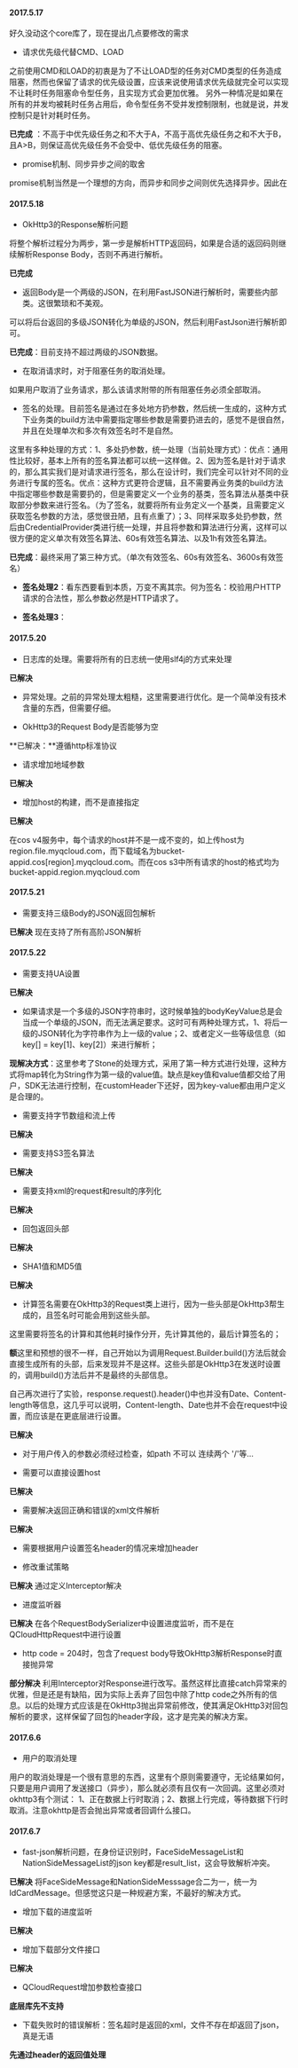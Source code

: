 #### 2017.5.17

好久没动这个core库了，现在提出几点要修改的需求

- 请求优先级代替CMD、LOAD

之前使用CMD和LOAD的初衷是为了不让LOAD型的任务对CMD类型的任务造成阻塞，然而也保留了请求的优先级设置，应该来说使用请求优先级就完全可以实现不让耗时任务阻塞命令型任务，且实现方式会更加优雅。
另外一种情况是如果在所有的并发均被耗时任务占用后，命令型任务不受并发控制限制，也就是说，并发控制只是针对耗时任务。

**已完成** ：不高于中优先级任务之和不大于A，不高于高优先级任务之和不大于B，且A>B，则保证高优先级任务不会受中、低优先级任务的阻塞。

- promise机制、同步异步之间的取舍

promise机制当然是一个理想的方向，而异步和同步之间则优先选择异步。因此在


#### 2017.5.18
- OkHttp3的Response解析问题

将整个解析过程分为两步，第一步是解析HTTP返回码，如果是合适的返回码则继续解析Response Body，否则不再进行解析。

**已完成**

- 返回Body是一个两级的JSON，在利用FastJSON进行解析时，需要些内部类。这很繁琐和不美观。

可以将后台返回的多级JSON转化为单级的JSON，然后利用FastJson进行解析即可。

**已完成**：目前支持不超过两级的JSON数据。

- 在取消请求时，对于阻塞任务的取消处理。

如果用户取消了业务请求，那么该请求附带的所有阻塞任务必须全部取消。

- 签名的处理。目前签名是通过在多处地方扔参数，然后统一生成的，这种方式下业务类的build方法中需要指定哪些参数是需要扔进去的，感觉不是很自然，并且在处理单次和多次有效签名时不是自然。

这里有多种处理的方式：1、多处扔参数，统一处理（当前处理方式）：优点：通用性比较好，基本上所有的签名算法都可以统一这样做。2、因为签名是针对于请求的，那么其实我们是对请求进行签名，那么在设计时，我们完全可以针对不同的业务进行专属的签名。优点：这种方式更符合逻辑，且不需要再业务类的build方法中指定哪些参数是需要扔的，但是需要定义一个业务的基类，签名算法从基类中获取部分参数来进行签名。（为了签名，就要将所有业务定义一个基类，且需要定义获取签名参数的方法，感觉很丑陋，且有点重了）；3、同样采取多处扔参数，然后由CredentialProvider类进行统一处理，并且将参数和算法进行分离，这样可以很方便的定义单次有效签名算法、60s有效签名算法、以及1h有效签名算法。

**已完成**：最终采用了第三种方式。（单次有效签名、60s有效签名、3600s有效签名）

- **签名处理2**：看东西要看到本质，万变不离其宗。何为签名：校验用户HTTP请求的合法性，那么参数必然是HTTP请求了。

- **签名处理3**： 

#### 2017.5.20
- 日志库的处理。需要将所有的日志统一使用slf4j的方式来处理

**已解决**

- 异常处理。之前的异常处理太粗糙，这里需要进行优化。是一个简单没有技术含量的东西，但需要仔细。

- OkHttp3的Request Body是否能够为空

**已解决：**遵循http标准协议 

- 请求增加地域参数

**已解决**

- 增加host的构建，而不是直接指定

**已解决**

在cos v4服务中，每个请求的host并不是一成不变的，如上传host为 region.file.myqcloud.com，而下载域名为bucket-appid.cos[region].myqcloud.com。而在cos s3中所有请求的host的格式均为 bucket-appid.region.myqcloud.com

#### 2017.5.21

- 需要支持三级Body的JSON返回包解析

**已解决** 现在支持了所有高阶JSON解析

#### 2017.5.22

- 需要支持UA设置

**已解决**

- 如果请求是一个多级的JSON字符串时，这时候单独的bodyKeyValue总是会当成一个单级的JSON，而无法满足要求。这时可有两种处理方式，1、将后一级的JSON转化为字符串作为上一级的value；2、或者定义一些等级信息（如key[] = key[1]、key[2]）来进行解析；

**现解决方式**：这里参考了Stone的处理方式，采用了第一种方式进行处理，这种方式将map转化为String作为第一级的value值。缺点是key值和value值都交给了用户，SDK无法进行控制，在customHeader下还好，因为key-value都由用户定义是合理的。

- 需要支持字节数组和流上传

**已解决**

- 需要支持S3签名算法

**已解决**

- 需要支持xml的request和result的序列化

**已解决**



- 回包返回头部

**已解决**

- SHA1值和MD5值

**已解决**

- 计算签名需要在OkHttp3的Request类上进行，因为一些头部是OkHttp3帮生成的，且签名时可能会用到这些头部。

这里需要将签名的计算和其他耗时操作分开，先计算其他的，最后计算签名的；

**额**这里和预想的很不一样，自己开始以为调用Request.Builder.build()方法后就会直接生成所有的头部，后来发现并不是这样。这些头部是OkHttp3在发送时设置的，调用build()方法后并不是最终的头部信息。

自己再次进行了实验，response.request().header()中也并没有Date、Content-length等信息，这几乎可以说明，Content-length、Date也并不会在request中设置，而应该是在更底层进行设置。

**已解决**

- 对于用户传入的参数必须经过检查，如path 不可以 连续两个 '/'等...

- 需要可以直接设置host

**已解决**

- 需要解决返回正确和错误的xml文件解析

**已解决**


- 需要根据用户设置签名header的情况来增加header


- 修改重试策略

**已解决**  通过定义Interceptor解决


- 进度监听器

**已解决**  在各个RequestBodySerializer中设置进度监听，而不是在QCloudHttpRequest中进行设置

- http code = 204时，包含了request body导致OkHttp3解析Response时直接抛异常

**部分解决** 利用Interceptor对Response进行改写。虽然这样比直接catch异常来的优雅，但是还是有缺陷，因为实际上丢弃了回包中除了http code之外所有的信息。以后的处理方式应该是在OkHttp3抛出异常前修改，使其满足OkHttp3对回包解析的要求，这样保留了回包的header字段，这才是完美的解决方案。

#### 2017.6.6

- 用户的取消处理

用户的取消处理是一个很有意思的东西，这里有个原则需要遵守，无论结果如何，只要是用户调用了发送接口（异步），那么就必须有且仅有一次回调。这里必须对okhttp3有个测试：
1、正在数据上行时取消；2、数据上行完成，等待数据下行时取消。注意okhttp是否会抛出异常或者回调什么接口。


#### 2017.6.7

- fast-json解析问题，在身份证识别时，FaceSideMessageList和NationSideMessageList的json key都是result_list，这会导致解析冲突。

**已解决** 将FaceSideMessage和NationSideMesssage合二为一，统一为IdCardMessage。但感觉这只是一种规避方案，不最好的解决方式。

- 增加下载的进度监听

**已解决**

- 增加下载部分文件接口

**已解决**

- QCloudRequest增加参数检查接口

**底层库先不支持**

- 下载失败时的错误解析：签名超时是返回的xml，文件不存在却返回了json，真是无语

**先通过header的返回值处理**



